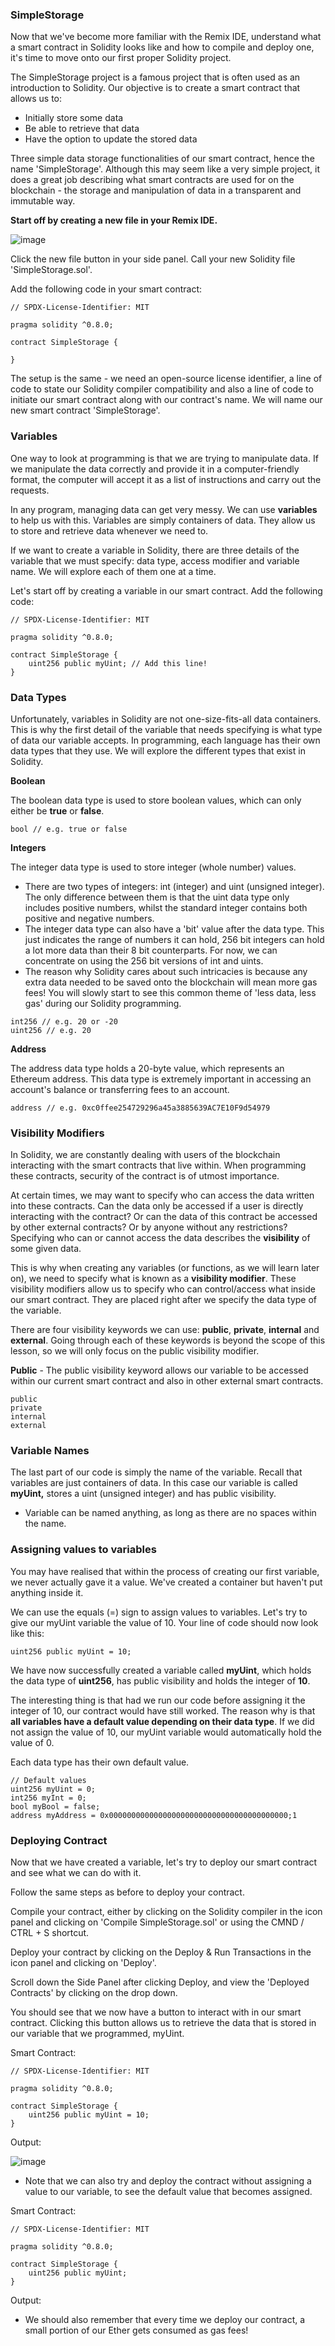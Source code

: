 ### SimpleStorage

Now that we've become more familiar with the Remix IDE, understand what a smart contract in Solidity looks like and how to compile and deploy one, it's time to move onto our first proper Solidity project.

The SimpleStorage project is a famous project that is often used as an introduction to Solidity. Our objective is to create a smart contract that allows us to:

- Initially store some data
- Be able to retrieve that data
- Have the option to update the stored data

Three simple data storage functionalities of our smart contract, hence the name 'SimpleStorage'. Although this may seem like a very simple project, it does a great job describing what smart contracts are used for on the blockchain - the storage and manipulation of data in a transparent and immutable way.

**Start off by creating a new file in your Remix IDE.**

![image](https://user-images.githubusercontent.com/37263010/209898660-e82b77ed-0ff9-4ac7-b305-0f2114adaf4a.png)

Click the new file button in your side panel. Call your new Solidity file 'SimpleStorage.sol'.

Add the following code in your smart contract:

```solidity
// SPDX-License-Identifier: MIT

pragma solidity ^0.8.0;

contract SimpleStorage {

}
```

The setup is the same - we need an open-source license identifier, a line of code to state our Solidity compiler compatibility and also a line of code to initiate our smart contract along with our contract's name. We will name our new smart contract 'SimpleStorage'.

### Variables

One way to look at programming is that we are trying to manipulate data. If we manipulate the data correctly and provide it in a computer-friendly format, the computer will accept it as a list of instructions and carry out the requests.

In any program, managing data can get very messy. We can use **variables** to help us with this. Variables are simply containers of data. They allow us to store and retrieve data whenever we need to.

If we want to create a variable in Solidity, there are three details of the variable that we must specify: data type, access modifier and variable name. We will explore each of them one at a time.

Let's start off by creating a variable in our smart contract. Add the following code:

```solidity
// SPDX-License-Identifier: MIT

pragma solidity ^0.8.0;

contract SimpleStorage {
    uint256 public myUint; // Add this line!
}
```

### Data Types

Unfortunately, variables in Solidity are not one-size-fits-all data containers. This is why the first detail of the variable that needs specifying is what type of data our variable accepts. In programming, each language has their own data types that they use. We will explore the different types that exist in Solidity.

**Boolean**

The boolean data type is used to store boolean values, which can only either be **true** or **false**.

```solidity
bool // e.g. true or false
```

**Integers**

The integer data type is used to store integer (whole number) values.

- There are two types of integers: int (integer) and uint (unsigned integer). The only difference between them is that the uint data type only includes positive numbers, whilst the standard integer contains both positive and negative numbers.
- The integer data type can also have a 'bit' value after the data type. This just indicates the range of numbers it can hold, 256 bit integers can hold a lot more data than their 8 bit counterparts. For now, we can concentrate on using the 256 bit versions of int and uints.
- The reason why Solidity cares about such intricacies is because any extra data needed to be saved onto the blockchain will mean more gas fees! You will slowly start to see this common theme of 'less data, less gas' during our Solidity programming.

```solidity
int256 // e.g. 20 or -20
uint256 // e.g. 20
```

**Address**

The address data type holds a 20-byte value, which represents an Ethereum address. This data type is extremely important in accessing an account's balance or transferring fees to an account.

```solidity
address // e.g. 0xc0ffee254729296a45a3885639AC7E10F9d54979
```

### Visibility Modifiers

In Solidity, we are constantly dealing with users of the blockchain interacting with the smart contracts that live within. When programming these contracts, security of the contract is of utmost importance.

At certain times, we may want to specify who can access the data written into these contracts. Can the data only be accessed if a user is directly interacting with the contract? Or can the data of this contract be accessed by other external contracts? Or by anyone without any restrictions? Specifying who can or cannot access the data describes the **visibility** of some given data.

This is why when creating any variables (or functions, as we will learn later on), we need to specify what is known as a **visibility modifier**. These visibility modifiers allow us to specify who can control/access what inside our smart contract. They are placed right after we specify the data type of the variable.

There are four visibility keywords we can use: **public**, **private**, **internal** and **external**. Going through each of these keywords is beyond the scope of this lesson, so we will only focus on the public visibility modifier.

**Public** - The public visibility keyword allows our variable to be accessed within our current smart contract and also in other external smart contracts.

```solidity
public
private
internal
external
```

### Variable Names

The last part of our code is simply the name of the variable. Recall that variables are just containers of data. In this case our variable is called **myUint,** 
stores a uint (unsigned integer) and has public visibility.

- Variable can be named anything, as long as there are no spaces within the name.

### Assigning values to variables

You may have realised that within the process of creating our first variable, we never actually gave it a value. We've created a container but haven't put anything inside it.

We can use the equals (=) sign to assign values to variables. Let's try to give our myUint variable the value of 10. Your line of code should now look like this:

```solidity
uint256 public myUint = 10;
```

We have now successfully created a variable called **myUint**, which holds the data type of **uint256**, has public visibility and holds the integer of **10**.

The interesting thing is that had we run our code before assigning it the integer of 10, our contract would have still worked. The reason why is that **all variables have a default value depending on their data type**. If we did not assign the value of 10, our myUint variable would automatically hold the value of 0.

Each data type has their own default value.

```solidity
// Default values
uint256 myUint = 0;
int256 myInt = 0;
bool myBool = false;
address myAddress = 0x0000000000000000000000000000000000000000;1
```

### Deploying Contract

Now that we have created a variable, let's try to deploy our smart contract and see what we can do with it.

Follow the same steps as before to deploy your contract.

Compile your contract, either by clicking on the Solidity compiler in the icon panel and clicking on 'Compile SimpleStorage.sol' or using the CMND / CTRL + S shortcut.

Deploy your contract by clicking on the Deploy & Run Transactions in the icon panel and clicking on 'Deploy'.

Scroll down the Side Panel after clicking Deploy, and view the 'Deployed Contracts' by clicking on the drop down.

You should see that we now have a button to interact with in our smart contract. Clicking this button allows us to retrieve the data that is stored in our variable that we programmed, myUint.

Smart Contract:

```solidity
// SPDX-License-Identifier: MIT

pragma solidity ^0.8.0;

contract SimpleStorage {
    uint256 public myUint = 10;
}
```

Output:

![image](https://user-images.githubusercontent.com/37263010/209898756-ad0b76a5-a3ab-4832-92a0-a893108fc2db.png)

- Note that we can also try and deploy the contract without assigning a value to our variable, to see the default value that becomes assigned.

Smart Contract:

```solidity
// SPDX-License-Identifier: MIT

pragma solidity ^0.8.0;

contract SimpleStorage {
    uint256 public myUint;
}
```

Output:


- We should also remember that every time we deploy our contract, a small portion of our Ether gets consumed as gas fees!
